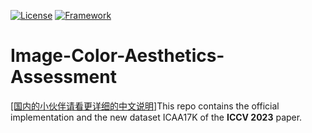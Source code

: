 [![License](https://img.shields.io/badge/License-Apache%202.0-blue.svg)](https://opensource.org/licenses/Apache-2.0)
[![Framework](https://img.shields.io/badge/PyTorch-%23EE4C2C.svg?&logo=PyTorch&logoColor=white)](https://pytorch.org/)

# Image-Color-Aesthetics-Assessment

[[国内的小伙伴请看更详细的中文说明]](https://github.com/woshidandan/Image-Color-Aesthetics-Assessment/blob/main/README_CN.md)This repo contains the official implementation and the new dataset ICAA17K of the **ICCV 2023** paper.
